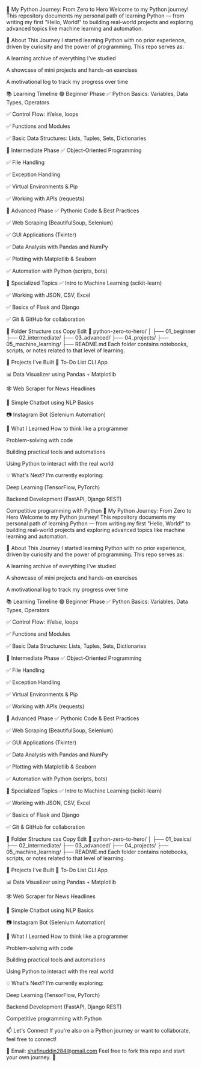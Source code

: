 🐍 My Python Journey: From Zero to Hero
Welcome to my Python journey! This repository documents my personal path of learning Python — from writing my first "Hello, World!" to building real-world projects and exploring advanced topics like machine learning and automation.

🚀 About This Journey
I started learning Python with no prior experience, driven by curiosity and the power of programming. This repo serves as:

A learning archive of everything I’ve studied

A showcase of mini projects and hands-on exercises

A motivational log to track my progress over time

📚 Learning Timeline
🟢 Beginner Phase
✅ Python Basics: Variables, Data Types, Operators

✅ Control Flow: if/else, loops

✅ Functions and Modules

✅ Basic Data Structures: Lists, Tuples, Sets, Dictionaries

🔵 Intermediate Phase
✅ Object-Oriented Programming

✅ File Handling

✅ Exception Handling

✅ Virtual Environments & Pip

✅ Working with APIs (requests)

🔴 Advanced Phase
✅ Pythonic Code & Best Practices

✅ Web Scraping (BeautifulSoup, Selenium)

✅ GUI Applications (Tkinter)

✅ Data Analysis with Pandas and NumPy

✅ Plotting with Matplotlib & Seaborn

✅ Automation with Python (scripts, bots)

🧠 Specialized Topics
✅ Intro to Machine Learning (scikit-learn)

✅ Working with JSON, CSV, Excel

✅ Basics of Flask and Django

✅ Git & GitHub for collaboration

📂 Folder Structure
css
Copy
Edit
📁 python-zero-to-hero/
│
├── 01_beginner
├── 02_intermediate/
├── 03_advanced/
├── 04_projects/
├── 05_machine_learning/
├── README.md
Each folder contains notebooks, scripts, or notes related to that level of learning.

🔧 Projects I’ve Built
📝 To-Do List CLI App

📊 Data Visualizer using Pandas + Matplotlib

🕸️ Web Scraper for News Headlines

🤖 Simple Chatbot using NLP Basics

📷 Instagram Bot (Selenium Automation)

🧠 What I Learned
How to think like a programmer

Problem-solving with code

Building practical tools and automations

Using Python to interact with the real world

💡 What's Next?
I'm currently exploring:

Deep Learning (TensorFlow, PyTorch)

Backend Development (FastAPI, Django REST)

Competitive programming with Python
🐍 My Python Journey: From Zero to Hero
Welcome to my Python journey! This repository documents my personal path of learning Python — from writing my first "Hello, World!" to building real-world projects and exploring advanced topics like machine learning and automation.

🚀 About This Journey
I started learning Python with no prior experience, driven by curiosity and the power of programming. This repo serves as:

A learning archive of everything I’ve studied

A showcase of mini projects and hands-on exercises

A motivational log to track my progress over time

📚 Learning Timeline
🟢 Beginner Phase
✅ Python Basics: Variables, Data Types, Operators

✅ Control Flow: if/else, loops

✅ Functions and Modules

✅ Basic Data Structures: Lists, Tuples, Sets, Dictionaries

🔵 Intermediate Phase
✅ Object-Oriented Programming

✅ File Handling

✅ Exception Handling

✅ Virtual Environments & Pip

✅ Working with APIs (requests)

🔴 Advanced Phase
✅ Pythonic Code & Best Practices

✅ Web Scraping (BeautifulSoup, Selenium)

✅ GUI Applications (Tkinter)

✅ Data Analysis with Pandas and NumPy

✅ Plotting with Matplotlib & Seaborn

✅ Automation with Python (scripts, bots)

🧠 Specialized Topics
✅ Intro to Machine Learning (scikit-learn)

✅ Working with JSON, CSV, Excel

✅ Basics of Flask and Django

✅ Git & GitHub for collaboration

📂 Folder Structure
css
Copy
Edit
📁 python-zero-to-hero/
│
├── 01_basics/
├── 02_intermediate/
├── 03_advanced/
├── 04_projects/
├── 05_machine_learning/
├── README.md
Each folder contains notebooks, scripts, or notes related to that level of learning.

🔧 Projects I’ve Built
📝 To-Do List CLI App

📊 Data Visualizer using Pandas + Matplotlib

🕸️ Web Scraper for News Headlines

🤖 Simple Chatbot using NLP Basics

📷 Instagram Bot (Selenium Automation)

🧠 What I Learned
How to think like a programmer

Problem-solving with code

Building practical tools and automations

Using Python to interact with the real world

💡 What's Next?
I'm currently exploring:

Deep Learning (TensorFlow, PyTorch)

Backend Development (FastAPI, Django REST)

Competitive programming with Python

📫 Let's Connect
If you're also on a Python journey or want to collaborate, feel free to connect!

📧 Email: shafinuddin284@gmail.com
Feel free to fork this repo and start your own journey. 🚀


